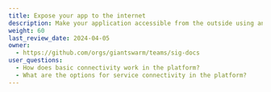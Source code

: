 ```yaml
---
title: Expose your app to the internet
description: Make your application accessible from the outside using an ingress controller.
weight: 60
last_review_date: 2024-04-05
owner:
  - https://github.com/orgs/giantswarm/teams/sig-docs
user_questions:
  - How does basic connectivity work in the platform?
  - What are the options for service connectivity in the platform?
---
```


<!--
Explain how basic connectivity works (private vs public) through an example
Topics
- Private connectivity
- Public connectivity
- Default network policies
- Ingress and egress

Maybe example of an application that needs to connect to a database to show how it works
-->
